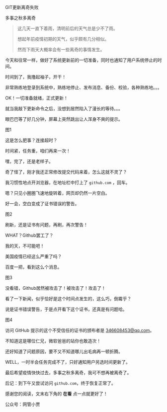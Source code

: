 GIT更新离奇失败

多事之秋多离奇



>这几天一直下着雨，清明前后的天气总是少不了雨。
>
>想起年前疫情初期的天气，似乎颇有几分相似。
>
>然而下雨天大概率会有一些离奇的事情发生。



今天和往常一样，做好了系统更新前的一切准备，同时也通知了用户系统停止的时间。

时间到了，我撸起袖子，开干！

非常熟练地登录到系统中，熟练地停止、发布消息、备份、校验，各种熟练地。。。

OK！一切准备就绪，正式更新！

就当我敲下更新命令之后，没想到居然陷入了漫长的等待。。。

眼巴巴等了好几分钟，屏幕上突然跳出让人浑身不爽的提示。



图1



这是怎么肥事？连接超时？

时间紧，任务重，咱们再来一次！

嘿，完了，还是老样子。



奇了怪了，刚才我还正常修改提交代码来着，怎么这就不灵了？

我习惯性地点开浏览器，在地址栏中打上了 `github.com` ，回车。

嗯？只见小圈圈飞速地旋转着，网页却仍然一片空白。

好一会，空白变成了证书错误的警告。



图2



刷新，还是证书有问题，再刷，再次警告！

WHAT？Github罢工了？

我的天，不可能吧！

美国疫情已经这么严重了吗？



百度一把，看到这么个消息。

图3



没看错，Github居然被攻击了！被攻击了！攻击了！

看了一下新闻，似乎恰好是这个时间点发生的，这么巧，倒霉乎？

说是证书错误警告，于是点开看下这个证书，还真是有问题哈。

图4



访问 GitHub 提示的这个不受信任的证书的颁布者是 346608453@qq.com。

不知道这是哪位仁兄，微软爸爸的站你也敢造次！

还好知道了问题原因，要不又不知道哪儿出毛病再一顿折腾。

WELL，一时半会任务完成不了，只好通知用户另选时间更新了。

最后希望疫情快快过去，多事之秋多离奇，我可不想再被离奇了。





 后记：到下午又尝试访问 `github.com`，终于恢复正常了。



感谢您的阅读，文末右下角的 **在看** 点一点就更好了！

公众号：网管小贾



